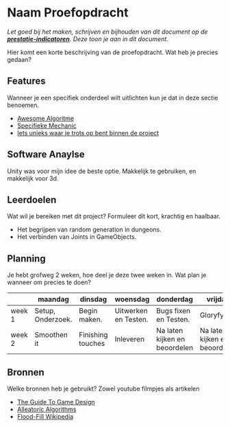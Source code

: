 # Naam Proefopdracht
*Let goed bij het maken, schrijven en bijhouden van dit document op de **[prestatie-indicatoren](https://drive.google.com/drive/folders/1y8l0Zr4E8b6gYJui_pSzQaoWr-gEr6JN?usp=sharing)**. Deze toon je aan in dit document.*

Hier komt een korte beschrijving van de proefopdracht. Wat heb je precies gedaan?

## Features
Wanneer je een specifiek onderdeel wilt uitlichten kun je dat in deze sectie benoemen.

- [Awesome Algoritme](link)
- [Specifieke Mechanic](link)
- [Iets unieks waar je trots op bent binnen de project](link)

## Software Anaylse
Unity was voor mijn idee de beste optie. Makkelijk te gebruiken, en makkelijk voor 3d.

## Leerdoelen
Wat wil je bereiken met dit project? Formuleer dit kort, krachtig en haalbaar.
- Het begrijpen van random generation in dungeons.
- Het verbinden van Joints in GameObjects.

## Planning
Je hebt grofweg 2 weken, hoe deel je deze twee weken in. Wat plan je wanneer om precies te doen?

| | maandag | dinsdag | woensdag | donderdag | vrijdag |
| --- | --- | --- | --- | --- | --- |
|week 1 | Setup, Onderzoek. | Begin maken. | Uitwerken en Testen. | Bugs fixen en Testen. | Gloryfy it. |
|week 2 | Smoothen it | Finishing touches | Inleveren | Na laten kijken en beoordelen | Na laten kijken en beoordelen |

## Bronnen
Welke bronnen heb je gebruikt? Zowel youtube filmpjes als artikelen

- [The Guide To Game Design](link)
- [Alleatoric Algorithms](link)
- [Flood-Fill Wikipedia](link)
